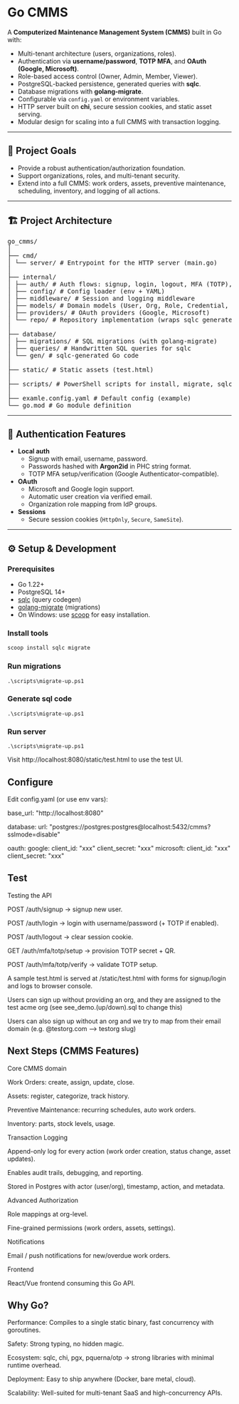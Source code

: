 # Go CMMS

A **Computerized Maintenance Management System (CMMS)** built in Go with:

- Multi-tenant architecture (users, organizations, roles).
- Authentication via **username/password**, **TOTP MFA**, and **OAuth (Google, Microsoft)**.
- Role-based access control (Owner, Admin, Member, Viewer).
- PostgreSQL-backed persistence, generated queries with **sqlc**.
- Database migrations with **golang-migrate**.
- Configurable via `config.yaml` or environment variables.
- HTTP server built on **chi**, secure session cookies, and static asset serving.
- Modular design for scaling into a full CMMS with transaction logging.

---

## 🚀 Project Goals

- Provide a robust authentication/authorization foundation.
- Support organizations, roles, and multi-tenant security.
- Extend into a full CMMS: work orders, assets, preventive maintenance, scheduling, inventory, and logging of all actions.

---

## 🏗 Project Architecture

<pre>
go_cmms/
│
├── cmd/
│ └── server/ # Entrypoint for the HTTP server (main.go)
│
├── internal/
│ ├── auth/ # Auth flows: signup, login, logout, MFA (TOTP), OAuth
│ ├── config/ # Config loader (env + YAML)
│ ├── middleware/ # Session and logging middleware
│ ├── models/ # Domain models (User, Org, Role, Credential, etc.)
│ ├── providers/ # OAuth providers (Google, Microsoft)
│ └── repo/ # Repository implementation (wraps sqlc generated code)
│
├── database/
│ ├── migrations/ # SQL migrations (with golang-migrate)
│ ├── queries/ # Handwritten SQL queries for sqlc
│ └── gen/ # sqlc-generated Go code
│
├── static/ # Static assets (test.html)
│
├── scripts/ # PowerShell scripts for install, migrate, sqlc, run
│
├── examle.config.yaml # Default config (example)
└── go.mod # Go module definition
</pre>

---

## 🔑 Authentication Features

- **Local auth**
  - Signup with email, username, password.
  - Passwords hashed with **Argon2id** in PHC string format.
  - TOTP MFA setup/verification (Google Authenticator-compatible).
- **OAuth**
  - Microsoft and Google login support.
  - Automatic user creation via verified email.
  - Organization role mapping from IdP groups.
- **Sessions**
  - Secure session cookies (`HttpOnly`, `Secure`, `SameSite`).

---

## ⚙️ Setup & Development

### Prerequisites
- Go 1.22+
- PostgreSQL 14+
- [sqlc](https://sqlc.dev) (query codegen)
- [golang-migrate](https://github.com/golang-migrate/migrate) (migrations)
- On Windows: use [scoop](https://scoop.sh) for easy installation.

### Install tools
```powershell
scoop install sqlc migrate
```

### Run migrations
`.\scripts\migrate-up.ps1`

### Generate sql code
`.\scripts\migrate-up.ps1`

### Run server
`.\scripts\migrate-up.ps1`

Visit http://localhost:8080/static/test.html
 to use the test UI.


## Configure

Edit config.yaml (or use env vars):

base_url: "http://localhost:8080"

database:
  url: "postgres://postgres:postgres@localhost:5432/cmms?sslmode=disable"

oauth:
  google:
    client_id: "xxx"
    client_secret: "xxx"
  microsoft:
    client_id: "xxx"
    client_secret: "xxx"


## Test

Testing the API

POST /auth/signup → signup new user.

POST /auth/login → login with username/password (+ TOTP if enabled).

POST /auth/logout → clear session cookie.

GET /auth/mfa/totp/setup → provision TOTP secret + QR.

POST /auth/mfa/totp/verify → validate TOTP setup.

A sample test.html is served at /static/test.html with forms for signup/login and logs to browser console.

Users can sign up without providing an org, and they are assigned to the test acme org (see see_demo.(up/down).sql to change this)

Users can also sign up without an org and we try to map from their email domain (e.g. @testorg.com --> testorg slug)

## Next Steps (CMMS Features)

Core CMMS domain

Work Orders: create, assign, update, close.

Assets: register, categorize, track history.

Preventive Maintenance: recurring schedules, auto work orders.

Inventory: parts, stock levels, usage.

Transaction Logging

Append-only log for every action (work order creation, status change, asset updates).

Enables audit trails, debugging, and reporting.

Stored in Postgres with actor (user/org), timestamp, action, and metadata.

Advanced Authorization

Role mappings at org-level.

Fine-grained permissions (work orders, assets, settings).

Notifications

Email / push notifications for new/overdue work orders.

Frontend

React/Vue frontend consuming this Go API.

## Why Go?

Performance: Compiles to a single static binary, fast concurrency with goroutines.

Safety: Strong typing, no hidden magic.

Ecosystem: sqlc, chi, pgx, pquerna/otp → strong libraries with minimal runtime overhead.

Deployment: Easy to ship anywhere (Docker, bare metal, cloud).

Scalability: Well-suited for multi-tenant SaaS and high-concurrency APIs.

